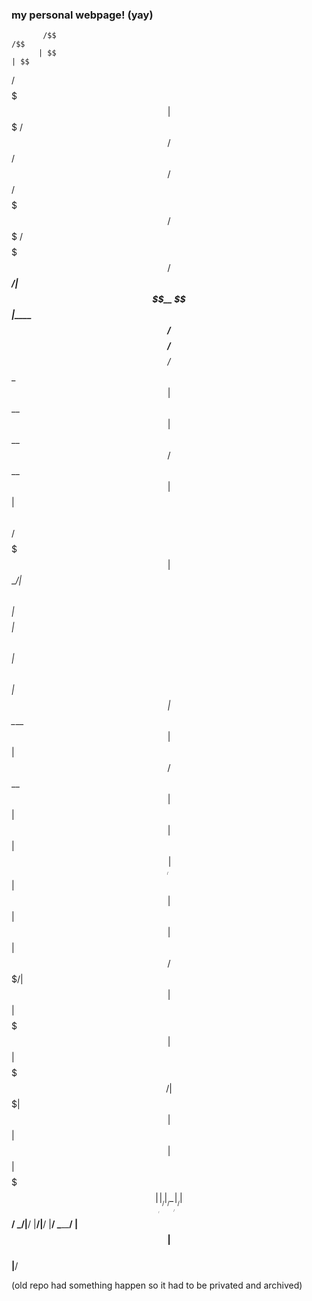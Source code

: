 ### my personal webpage! (yay)


           /$$                                                                         /$$
          | $$                                                                        | $$
  /$$$$$$$| $$$$$$$   /$$$$$$   /$$$$$$   /$$$$$$   /$$$$$$  /$$$$$$$  /$$$$$$$   /$$$$$$$
 /$$_____/| $$__  $$ |____  $$ /$$__  $$ /$$__  $$ /$$__  $$| $$__  $$| $$__  $$ /$$__  $$
|  $$$$$$ | $$  \ $$  /$$$$$$$| $$  \__/| $$  \ $$| $$$$$$$$| $$  \ $$| $$  \ $$| $$  | $$
 \____  $$| $$  | $$ /$$__  $$| $$      | $$  | $$| $$_____/| $$  | $$| $$  | $$| $$  | $$
 /$$$$$$$/| $$  | $$|  $$$$$$$| $$      | $$$$$$$/|  $$$$$$$| $$  | $$| $$  | $$|  $$$$$$$
|_______/ |__/  |__/ \_______/|__/      | $$____/  \_______/|__/  |__/|__/  |__/ \_______/
                                        | $$                                              
                                        | $$                                              
                                        |__/                                              


(old repo had something happen so it had to be privated and archived)
